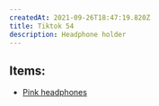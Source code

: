 ```yaml
---
createdAt: 2021-09-26T18:47:19.820Z
title: Tiktok 54
description: Headphone holder
---
```

## Items: 

* [Pink headphones](https://shp.ee/ehbd2km)